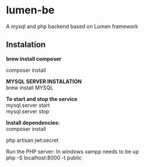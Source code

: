 # lumen-be
A mysql and php backend based on Lumen framework

## Instalation
**brew install composer**
  
composer install

**MYSQL SERVER INSTALATION**  
brew install MYSQL  

**To start and stop the service**    
mysql.server start   
mysql.server stop


**Install dependencies:**  
composer install  

php artisan jwt:secret  
  
Run the PHP server:
In windows xampp needs to be up  
php -S localhost:8000 -t public
